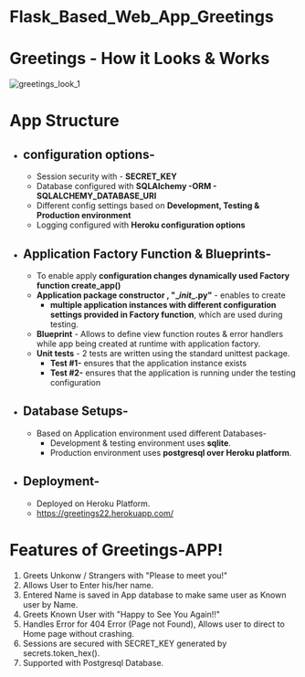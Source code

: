 # Flask_Based_Web_App_Greetings

# Greetings - How it Looks & Works
![greetings_look_1](https://user-images.githubusercontent.com/83899750/164134927-52777a2a-aaa9-4eb4-a33d-b78bad91eaf4.gif)

# App Structure
  - ## configuration options-
    - Session security with - **SECRET_KEY**
    - Database configured with **SQLAlchemy -ORM - SQLALCHEMY_DATABASE_URI**
    - Different config settings based on **Development, Testing & Production environment**
    - Logging configured with **Heroku configuration options**
 
  - ## Application Factory Function & Blueprints-
    - To enable apply **configuration changes dynamically used Factory function create_app()**
    - **Application package constructor , "\__init__.py\"** - enables to create 
        - **multiple application instances with different configuration settings provided in Factory function**, which are used during testing.
    -  **Blueprint** - Allows to define view function routes & error handlers while app being created at runtime with application factory.
    -  **Unit tests** - 2 tests are written using the standard unittest package.
         -  **Test #1-**  ensures that the application instance exists
         -  **Test #2-**  ensures that the application is running under the testing configuration
        
  - ## Database Setups-
    - Based on Application environment used different Databases-
        - Development & testing environment uses **sqlite**.
        - Production environment uses **postgresql over Heroku platform**.

  - ## Deployment-
    - Deployed on Heroku Platform.
    - https://greetings22.herokuapp.com/

# Features of Greetings-APP!
  1.  Greets Unkonw / Strangers with "Please to meet you!"
  2.  Allows User to Enter his/her name.
  3.  Entered Name is saved in App database to make same user as Known user by Name.
  4.  Greets Known User with "Happy to See You Again!!"
  5.  Handles Error for 404 Error (Page not Found), Allows user to direct to Home page without crashing.
  6.  Sessions are secured with SECRET_KEY generated by secrets.token_hex().
  7.  Supported with Postgresql Database.
